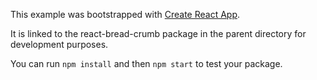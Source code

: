 This example was bootstrapped with [Create React App](https://github.com/facebook/create-react-app).

It is linked to the react-bread-crumb package in the parent directory for development purposes.

You can run `npm install` and then `npm start` to test your package.
